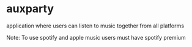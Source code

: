 # auxparty
application where users can listen to music together from all platforms

Note: To use spotify and apple music users must have spotify premium
